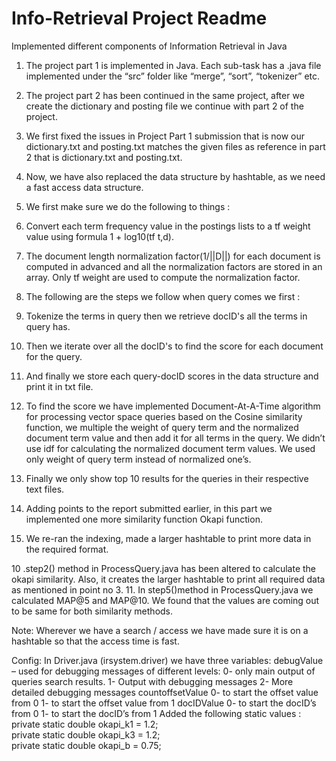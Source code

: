 # Info-Retrieval Project Readme
Implemented different components of Information Retrieval in Java

1.	The project part 1 is implemented in Java. Each sub-task has a .java file implemented under the “src”  folder like “merge”, “sort”, “tokenizer” etc.

2.	The project part 2 has been continued in the same project, after we create the dictionary and posting file we continue with part 2 of the project.


3.	We first fixed the issues in Project Part 1 submission that is now our dictionary.txt and posting.txt matches the given files as reference in part 2 that is dictionary.txt and posting.txt.

4.	Now, we have also replaced the data structure by hashtable, as we need a fast access data structure.


5.	We first make sure we do the following to things : 
  1.	Convert each term frequency value in the postings lists to a tf weight value using formula 1 + log10(tf t,d).

  2.	The document length normalization factor(1/||D||) for each document is computed in advanced and all the normalization           factors are stored in an array. Only tf weight are used to compute the normalization factor.

6.	The following are the steps we follow when query comes we first :
  1.	Tokenize the terms in query then we retrieve docID's all the terms in query has. 

  2.	Then we iterate over all the docID's to find the score for each document for the query. 
  3.	And finally we store each query-docID scores in the data structure and print it in txt file.
  4.	To find the score we have implemented Document-At-A-Time algorithm for processing vector space queries based on the Cosine       similarity function, we multiple the weight of query term and the normalized document term value and then add it for all        terms in the query. We didn’t use idf for calculating the normalized document term values. We used only weight of query         term instead of normalized one’s.

7.	Finally we only show top 10 results for the queries in their respective text files.
8.	Adding points to the report submitted earlier, in this part we implemented one more similarity function Okapi function.
9.	We re-ran the indexing, made a larger hashtable to print more data in the required format.

10	.step2() method in ProcessQuery.java has been altered to calculate the okapi similarity. Also, it creates the larger             hashtable to print all required data as mentioned in point no 3.
11. In step5()method in ProcessQuery.java we calculated MAP@5 and MAP@10. We found that the values are coming out to be same for     both similarity methods.
     

Note: Wherever we have a search / access we have made sure it is on a hashtable so that the access time is fast.

Config:
In Driver.java (irsystem.driver) we have three variables:
debugValue – used for debugging messages of different levels:
0-	only main output of queries search results.
1-	Output with debugging messages
2-	More detailed debugging messages
countoffsetValue
0-	to start the offset value from 0
1-	to start the offset value from 1
docIDValue
0-	to start the docID’s from 0
1-	to start the docID’s from 1
Added the following static values :
private static double okapi_k1 = 1.2;	
private static double okapi_k3 = 1.2;	
private static double okapi_b = 0.75;	


